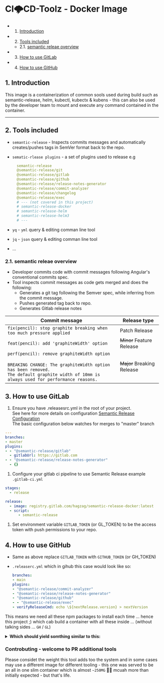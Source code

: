 # CI🌩️CD-Toolz - Docker Image

<!-- vscode-markdown-toc -->
* 1. [Introduction](#Introduction)
* 2. [ Tools included](#Toolsincluded)
	* 2.1. [semantic releae overview](#semanticreleaeoverview)
* 3. [How to use GitLab](#HowtouseGitLab)
* 4. [How to use GitHub](#HowtouseGitHub)

<!-- vscode-markdown-toc-config
	numbering=true
	autoSave=true
	/vscode-markdown-toc-config -->
<!-- /vscode-markdown-toc -->

## 1. <a name='Introduction'></a>Introduction

This image is a containerization of common sools used during build such as semantic-release, helm, kubectl, kubectx & kubens - this can also be used by the developer team to mount and execute any command contained in the container.

---

## 2. <a name='Toolsincluded'></a> Tools included

* `semantic-release` -  Inspects commits messages and automatically creates/pushes tags in SemVer format back to the repo.

* `sematic-rlease plugins` - a set of plugins used to release e.g
  
  ```yml
    semantic-release 
    @semantic-release/git 
    @semantic-release/gitlab 
    @semantic-release/github 
    @semantic-release/release-notes-generator 
    @semantic-release/commit-analyzer 
    @semantic-release/changelog 
    @semantic-release/exec
    # --- (not covered in this project)
    # semantic-release-docker  
    # semantic-release-helm 
    # semantic-release-helm3 
    # ---
  ```

* `yq` - `yml` query & editing comman line tool
* `jq` - `json` query & editing comman line tool
* ...

### 2.1. <a name='semanticreleaeoverview'></a>semantic releae overview

* Developer commits code with commit messages following Angular's conventional commits spec.
* Tool inspects commit messages as code gets merged and does the following:
  * Generates a git tag following the Semver spec, while inferring from the commit message.
  * Pushes generated tag back to repo.
  * Generates Gitlab release notes

| Commit message                                                                                                                                                                                 | Release type               |
| ------------------------------------------------------------------------------------------------------------------------------------------------------------------------------------------------ | -------------------------- |
| `fix(pencil): stop graphite breaking when too much pressure applied`                                                                                                                             | Patch Release              |
| `feat(pencil): add 'graphiteWidth' option`                                                                                                                                                       | ~~Minor~~ Feature Release  |
| `perf(pencil): remove graphiteWidth option`<br><br>`BREAKING CHANGE: The graphiteWidth option has been removed.`<br>`The default graphite width of 10mm is always used for performance reasons.` | ~~Major~~ Breaking Release |

## 3. <a name='HowtouseGitLab'></a>How to use GitLab

1. Ensure you have .releasesrc.yml in the root of your project. \
   See here for more details on configuration [Semantic Release Configuration](https://github.com/semantic-release/semantic-release/blob/master/docs/usage/configuration.md#configuration) \
   The basic configuration below watches for merges to "master" branch

```yml
---
branches:
- master
plugins:
- - "@semantic-release/gitlab"
  - gitlabUrl: https://gitlab.com
- - "@semantic-release/release-notes-generator"
  - {}
```

<!-- ```json
{
  "branches": [ "master" ],
  "plugins": [
    ["@semantic-release/gitlab", {
      "gitlabUrl": "https://gitlab.com"
    }],
    ["@semantic-release/release-notes-generator", {}]
  ]
}
``` -->

1. Configure your gitlab ci pipeline to use Semantic Release example `.gitlab-ci.yml`

```yaml
stages:
  - release

release:
  - image: registry.gitlab.com/hagzag/semantic-release-docker:latest
  - script:
      - semantic-release
```

1. Set environment variable `GITLAB_TOKEN` (or GL_TOKEN) to be the access token with push permissions to your repo.

## 4. How to use GitHub

* Same as above replace `GITLAB_TOKEN` with `GITHUB_TOKEN` (or GH_TOKEN)
* `.releaserc.yml` which in gihub this case would look like so:

    ```yml
    branches:
    - main
    plugins:
    - "@semantic-release/commit-analyzer"
    - "@semantic-release/release-notes-generator"
    - "@semantic-release/github"
    - - "@semantic-release/exec"
    - verifyReleaseCmd: echo \${nextRelease.version} > nextVersion
    ```

This means we need all these npm packages to install each time ... hence this project ;) which cab build a container with all these inside ... (without talking sides ... `GH` / `GL`)

<details>
  <summary><b>Which should yield somthing similar to this:</b></summary>

```yml

# An example github-actions.yml

# This is a basic workflow to help you get started with Actions

name: release-flow

# Controls when the workflow will run
on:
  # Triggers the workflow on push or pull request events but only for the "main" branch
  push:
    branches: [ "*" ]
  pull_request:
    branches: [ "main" ]

  # Allows you to run this workflow manually from the Actions tab
  workflow_dispatch:

# A workflow run is made up of one or more jobs that can run sequentially or in parallel
jobs:
  # This workflow contains a single job called "build"
  build:
    # The type of runner that the job will run on
#     runs-on: ubuntu-latest
    runs-on: [self-hosted] 
    # Steps represent a sequence of tasks that will be executed as part of the job
    steps:
      # Checks-out your repository under $GITHUB_WORKSPACE, so your job can access it
      - uses: actions/checkout@v3

      - uses: actions/setup-node@v3
        with:
          node-version: 18

      - name: Install semantic releae dependencies
        run: |
          npm install -g semantic-release
          npm install -g @semantic-release/git @semantic-release/github @semantic-release/changelog @semantic-release/commit-analyzer @semantic-release/release-notes-generator @semantic-release/exec

      - name: Get npm cache directory
        id: npm-cache-dir
        shell: bash
        run: echo "dir=$(npm config get cache)" >> ${GITHUB_OUTPUT}

      - name: setup and execute semantic-release
        id: nextrealease
        run: |
          cat <<EOF>> .releaserc.yml
          branches:
          - main
          plugins:
          - "@semantic-release/commit-analyzer"
          - "@semantic-release/release-notes-generator"
          - "@semantic-release/github"
          - - "@semantic-release/exec"
            - verifyReleaseCmd: echo \${nextRelease.version} > nextVersion
          EOF
          semantic-release -r ${{ github.server_url }}/${{ github.repository }}.git
          test -f nextVersion && echo "SRTAG=v$(cat nextVersion)" >> ${GITHUB_OUTPUT}
          cat nextVersion
        env:
          GITHUB_TOKEN: ${{ secrets.GITHUB_TOKEN }}
          
      - name: just echo nectVerson
        run: echo $SRTAG
        env:
          SRTAG: ${{ steps.nextrealease.outputs.SRTAG }}
```

</details>

### Controbuting - welcome to PR additional tools

Please considet the weight this tool adds too the system and in some cases may use a different image for different tooling - this one was served to be an all in one slim container which is almost `~250MG` :woman_with_turban: mcuah more than initially expected - but that's life.